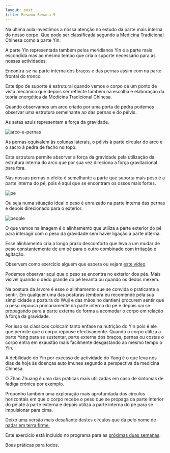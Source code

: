 ```yaml
---
layout: post
title: Resumo Semana 9
---
```


Na última aula investimos a nossa atenção no estudo da parte mais interna
do nosso corpo. Que pode ser classificada segundo a Medicina Tradicional
Chinesa como a parte Yin. 

A parte Yin representada também pelos meridianos Yin é a parte mais
escondida mas ao mesmo tempo que cria o suporte necessário para as nossas
actividades. 

Encontra-se na parte interna dos braços e das pernas assim com na parte
frontal do tronco. 

Este tipo de suporte é estrutural quando vemos o corpo de um ponto de
vista mecânico que depois ser reflecte também na escolha e elaboração da
teoria energética da Medicina Tradicional Chinesa.  

Quando observamos um arco criado por uma porta de pedra podemos observar
uma estrutura semelhante ao das pernas e do pélvis. 

As setas azuis representam a força da gravidade.

![arco-e-pernas](https://s3-eu-west-1.amazonaws.com/ckdojo-habits/HaJAn2014/regulares/arco-e-pernas.jpg)

As pernas equivalem às colunas laterais, o pélvis à parte circular do arco
e o sacro à pedra de fecho no topo. 

Esta estrutura permite absorver a força da gravidade pela utilização da
estrutura interna do arco que por sua vez direciona a força gravitacional
para fora. 

Nas nossas pernas o efeito é semelhante a parte que suporta mais peso é a parte
interna do pé, pois é aqui que se encontram os ossos mais fortes. 

![pe](https://s3-eu-west-1.amazonaws.com/ckdojo-habits/HaJAn2014/regulares/feet.jpg)

Ou seja numa situação ideal o peso é enraizado na parte interna das pernas
e depois direcionado para o exterior. 

![people](https://s3-eu-west-1.amazonaws.com/ckdojo-habits/HaJAn2014/regulares/people.png)


O que vemos na imagem é o alinhamento que utiliza a parte exterior do pé para
interagir com o peso da gravidade sem haver ligação à parte interna.

Esse alinhamento cria a longo prazo desconforto que leva a um mudar de
peso constantemente de um pé para o outro combinado com irritação
e agitação. 

Observem como exercício alguém que espera ou vejam [este
vídeo](https://s3-eu-west-1.amazonaws.com/ckdojo-habits/HASet2013/espera.flv). 

Podemos observar aqui que o peso se encontra no exterior dos pés. Mais visível
quando o dedo grande do pé levanta ou quando os dedos mexem.

Na postura da árvore é esse o alinhamento que se convida o praticante a sentir.
Em qualquer uma das posturas (embora eu recomende pela sua simplicidade
a postura do Wuji e das mãos no dantien) procurem sentir que o peso repousa
primariamente na parte interna do pé e depois vai se propagando para a parte
externa de forma a acomodar o corpo em relação à força da gravidade. 

Por isso os clássicos colocam tanto enfase na nutrição do Yin pois é ele
que permite que o corpo repouse efectivamente. Quando o corpo utiliza a parte
Yang para se sustentar, parte externa dos braços, pernas ou costas o corpo entra
em exaustão mais facilmente desgastando ao mesmo tempo o Yin. 

A debilidade do Yin por excesso de actividade do Yang é o que leva nos
dias de hoje às doenças auto imunes segundo a perspectiva da medicina
Chinesa. 

O Zhan Zhuang é uma das práticas mais utilizadas em caso de sintomas de
fadiga crónica por exemplo.

Proponho também uma exploração mais aprofundada dos círculos horizontais
em que o corpo recebe o peso que se propaga da parte interior do pé até
à parte externa e depois utiliza a parte interna do pé para se impulsionar
para cima. 

Deixo uma versão mais desafiante destes círculos que dá pelo nome de [nadar em
terra
firme.](https://s3-eu-west-1.amazonaws.com/ck-language/nadar-em-terra-firme.m4v) 

Este exercício está incluído no programa para as [próximas duas
semanas](://s3-eu-west-1.amazonaws.com/ckdojo-habits/HaJAn2014/regulares/prsemana9-10.pdf). 

Boas práticas para todos. 
